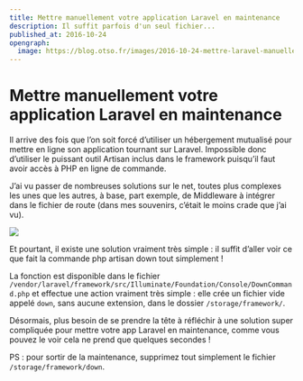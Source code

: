 ```yaml
---
title: Mettre manuellement votre application Laravel en maintenance
description: Il suffit parfois d'un seul fichier...
published_at: 2016-10-24
opengraph:
  image: https://blog.otso.fr/images/2016-10-24-mettre-laravel-manuellement-en-maintenance/laravel-be-right-back.png
---
```


# Mettre manuellement votre application Laravel en maintenance

Il arrive des fois que l’on soit forcé d’utiliser un hébergement mutualisé pour mettre en ligne son application tournant sur Laravel. Impossible donc d’utiliser le puissant outil Artisan inclus dans le framework puisqu’il faut avoir accès à PHP en ligne de commande.

J’ai vu passer de nombreuses solutions sur le net, toutes plus complexes les unes que les autres, à base, part exemple, de Middleware à intégrer dans le fichier de route (dans mes souvenirs, c’était le moins crade que j’ai vu).

![](images/2016-10-24-mettre-laravel-manuellement-en-maintenance/laravel-be-right-back.png)

Et pourtant, il existe une solution vraiment très simple : il suffit d’aller voir ce que fait la commande php artisan down tout simplement !

La fonction est disponible dans le fichier `/vendor/laravel/framework/src/Illuminate/Foundation/Console/DownCommand.php` et effectue une action vraiment très simple : elle crée un fichier vide appelé `down`, sans aucune extension, dans le dossier `/storage/framework/`.

Désormais, plus besoin de se prendre la tête à réfléchir à une solution super compliquée pour mettre votre app Laravel en maintenance, comme vous pouvez le voir cela ne prend que quelques secondes !

PS : pour sortir de la maintenance, supprimez tout simplement le fichier `/storage/framework/down`.
